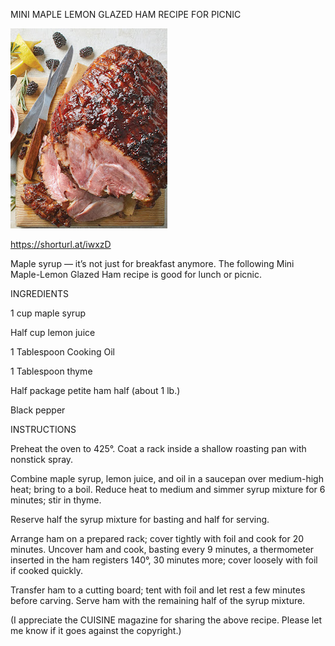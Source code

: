 MINI MAPLE LEMON GLAZED HAM RECIPE FOR PICNIC


![MINI MAPLE LEMON GLAZED HAM RECIPE FOR PICNIC](https://github.com/ywangnccu/ywang/blob/main/images/MapleLemonHam.jpg)

https://shorturl.at/iwxzD

Maple syrup — it’s not just for breakfast anymore. The following Mini Maple-Lemon Glazed Ham recipe is good for lunch or picnic.

INGREDIENTS

1 cup maple syrup

Half cup lemon juice

1 Tablespoon Cooking Oil

1 Tablespoon thyme

Half package petite ham half (about 1 lb.)

Black pepper

 
INSTRUCTIONS

Preheat the oven to 425°. Coat a rack inside a shallow roasting pan with nonstick spray.

Combine maple syrup, lemon juice, and oil in a saucepan over medium-high heat; bring to a boil. 
Reduce heat to medium and simmer syrup mixture for 6 minutes; stir in thyme.

Reserve half the syrup mixture for basting and half for serving.

Arrange ham on a prepared rack; cover tightly with foil and cook for 20 minutes. 
Uncover ham and cook, basting every 9 minutes, a thermometer inserted in the ham registers 140°, 30 minutes more; cover loosely with foil if cooked quickly.


Transfer ham to a cutting board; tent with foil and let rest a few minutes before carving. Serve ham with the remaining half of the syrup mixture.

(I appreciate the CUISINE magazine for sharing the above recipe. Please let me know if it goes against the copyright.)
